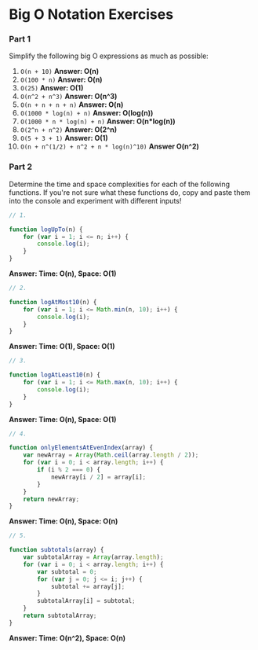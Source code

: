 # Big O Notation Exercises

### Part 1

Simplify the following big O expressions as much as possible:

1. `O(n + 10)`  **Answer: O(n)**
2. `O(100 * n)` **Answer: O(n)**
3. `O(25)` **Answer: O(1)**
4. `O(n^2 + n^3)` **Answer: O(n^3)**
5. `O(n + n + n + n)` **Answer: O(n)**
6. `O(1000 * log(n) + n)` **Answer: O(log(n))**
7. `O(1000 * n * log(n) + n)` __Answer: O(n*log(n))__
8. `O(2^n + n^2)` **Answer: O(2^n)**
9. `O(5 + 3 + 1)` **Answer: O(1)**
10. `O(n + n^(1/2) + n^2 + n * log(n)^10)` **Answer O(n^2)**

### Part 2

Determine the time and space complexities for each of the following functions. If you're not sure what these functions do, copy and paste them into the console and experiment with different inputs!


```js
// 1.

function logUpTo(n) {
    for (var i = 1; i <= n; i++) {
        console.log(i);
    }
}
```
__Answer: Time: O(n), Space: O(1)__

```js
// 2. 

function logAtMost10(n) {
    for (var i = 1; i <= Math.min(n, 10); i++) {
        console.log(i);
    }
}
```
__Answer: Time: O(1), Space: O(1)__

```js
// 3. 

function logAtLeast10(n) {
    for (var i = 1; i <= Math.max(n, 10); i++) {
        console.log(i);
    }
}
```
__Answer: Time: O(n), Space: O(1)__

```js
// 4.

function onlyElementsAtEvenIndex(array) {
    var newArray = Array(Math.ceil(array.length / 2));
    for (var i = 0; i < array.length; i++) {
        if (i % 2 === 0) {
            newArray[i / 2] = array[i];
        }
    }
    return newArray;
}
```
__Answer: Time: O(n), Space: O(n)__

```js
// 5. 

function subtotals(array) {
    var subtotalArray = Array(array.length);
    for (var i = 0; i < array.length; i++) {
        var subtotal = 0;
        for (var j = 0; j <= i; j++) {
            subtotal += array[j];
        }
        subtotalArray[i] = subtotal;
    }
    return subtotalArray;
}
```
__Answer: Time: O(n^2), Space: O(n)__